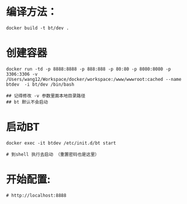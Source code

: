 
# 编译方法：

    docker build -t bt/dev .

# 创建容器

    docker run -td -p 8888:8888 -p 888:888 -p 80:80 -p 8080:8080 -p 3306:3306 -v /Users/wang12/Workspace/docker/workspace:/www/wwwroot:cached --name btdev  -i bt/dev /bin/bash
    
    ## 记得修改 -v 参数里面本地目录路径
    ## bt 默认不会启动 

# 启动BT
    docker exec -it btdev /etc/init.d/bt start
    
    # 到shell 执行去启动 （重置密码也是这里）
    
# 开始配置:
    # http://localhost:8888
    
    
